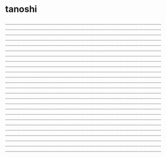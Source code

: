 # tanoshi

............................................................................................................................................................................................................................................................................................................................................................................................................................................................................................................................................................................................................................................................................................................................................................................................................................................................................................................................................................................................................................................................................................................................................................................................................................................................................................................................................................................................................................................................................................................................................................................................................................................................................................................................................................................................................................................................................................................................................................................................................................................................................................................................................................................................................................................................................................................................................................................................................................................................................................................................................................................................................................................................................................................................................................................................................................................................................................................................................................................................................................................................................................................................................................................................................................